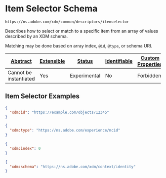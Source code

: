 
# Item Selector Schema

```
https://ns.adobe.com/xdm/common/descriptors/itemselector
```

Describes how to select or match to a specific item from an array of values described by an XDM schema.

Matching may be done based on array index, `@id`, `@type`, or schema URI.


| [Abstract](../../../abstract.md) | [Extensible](../../../extensions.md) | [Status](../../../status.md) | [Identifiable](../../../id.md) | [Custom Properties](../../../extensions.md) | [Additional Properties](../../../extensions.md) | Defined In |
|----------------------------------|--------------------------------------|------------------------------|--------------------------------|---------------------------------------------|-------------------------------------------------|------------|
| Cannot be instantiated | Yes | Experimental | No | Forbidden | Permitted | [common/descriptors/itemselector.schema.json](common/descriptors/itemselector.schema.json) |

## Item Selector Examples

```json
{
  "xdm:id": "https://example.com/objects/12345"
}
```

```json
{
  "xdm:type": "https://ns.adobe.com/experience/mcid"
}
```

```json
{
  "xdm:index": 0
}
```

```json
{
  "xdm:schema": "https://ns.adobe.com/xdm/context/identity"
}
```

